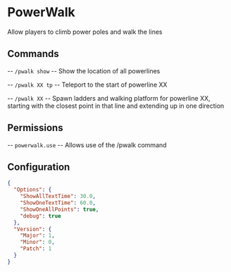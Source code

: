 # PowerWalk
Allow players to climb power poles and walk the lines

## Commands

  -- `/pwalk show` -- Show the location of all powerlines

  -- `/pwalk XX tp` -- Teleport to the start of powerline XX

  -- `/pwalk XX` -- Spawn ladders and walking platform for powerline XX, starting with the closest point in that line and extending up in one direction

## Permissions

  -- `powerwalk.use` -- Allows use of the /pwalk command

## Configuration

```json
{
  "Options": {
    "ShowAllTextTime": 30.0,
    "ShowOneTextTime": 60.0,
    "ShowOneAllPoints": true,
    "debug": true
  },
  "Version": {
    "Major": 1,
    "Minor": 0,
    "Patch": 1
  }
}
```
